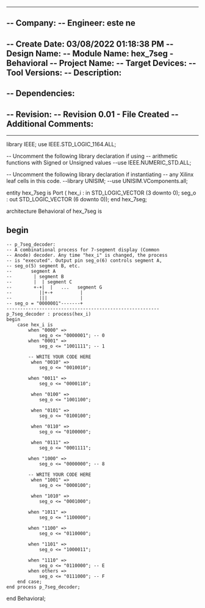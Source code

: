 ----------------------------------------------------------------------------------
-- Company: 
-- Engineer: este ne
-- 
-- Create Date: 03/08/2022 01:18:38 PM
-- Design Name: 
-- Module Name: hex_7seg - Behavioral
-- Project Name: 
-- Target Devices: 
-- Tool Versions: 
-- Description: 
-- 
-- Dependencies: 
-- 
-- Revision:
-- Revision 0.01 - File Created
-- Additional Comments:
-- 
----------------------------------------------------------------------------------


library IEEE;
use IEEE.STD_LOGIC_1164.ALL;

-- Uncomment the following library declaration if using
-- arithmetic functions with Signed or Unsigned values
--use IEEE.NUMERIC_STD.ALL;

-- Uncomment the following library declaration if instantiating
-- any Xilinx leaf cells in this code.
--library UNISIM;
--use UNISIM.VComponents.all;

entity hex_7seg is
    Port ( hex_i : in STD_LOGIC_VECTOR (3 downto 0);
           seg_o : out STD_LOGIC_VECTOR (6 downto 0));
end hex_7seg;

architecture Behavioral of hex_7seg is

begin
   --------------------------------------------------------
    -- p_7seg_decoder:
    -- A combinational process for 7-segment display (Common
    -- Anode) decoder. Any time "hex_i" is changed, the process
    -- is "executed". Output pin seg_o(6) controls segment A,
    -- seg_o(5) segment B, etc.
    --       segment A
    --        | segment B
    --        |  | segment C
    --        +-+|  |   ...   segment G
    --          ||+-+          |
    --          |||            |
    -- seg_o = "0000001"-------+
    --------------------------------------------------------
    p_7seg_decoder : process(hex_i)
    begin
        case hex_i is
            when "0000" =>
                seg_o <= "0000001"; -- 0
            when "0001" =>
                seg_o <= "1001111"; -- 1

            -- WRITE YOUR CODE HERE
             when "0010" =>
                seg_o <= "0010010"; 

            when "0011" =>
                seg_o <= "0000110";

             when "0100" =>
                seg_o <= "1001100";

             when "0101" =>
                seg_o <= "0100100";

             when "0110" =>
                seg_o <= "0100000";

             when "0111" =>
                seg_o <= "0001111";

            when "1000" =>
                seg_o <= "0000000"; -- 8

            -- WRITE YOUR CODE HERE
             when "1001" =>
                seg_o <= "0000100";

             when "1010" =>
                seg_o <= "0001000";

            when "1011" =>
                seg_o <= "1100000";
            
            when "1100" =>
                seg_o <= "0110000";

            when "1101" =>
                seg_o <= "1000011";

            when "1110" =>
                seg_o <= "0110000"; -- E
            when others =>
                seg_o <= "0111000"; -- F
        end case;
    end process p_7seg_decoder;

end Behavioral;

